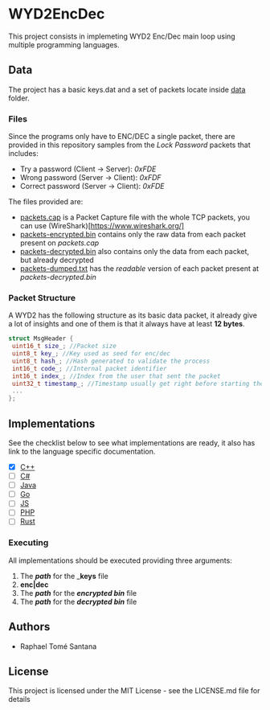 # WYD2EncDec
This project consists in implemeting WYD2 Enc/Dec main loop using multiple programming languages.

## Data
The project has a basic keys.dat and a set of packets locate inside [data](/data) folder.

### Files 
Since the programs only have to ENC/DEC a single packet, there are provided in this repository samples from the _Lock Password_ packets that includes:

 - Try a password (Client -> Server): _0xFDE_
 - Wrong password (Server -> Client): _0xFDF_
 - Correct password (Server -> Client): _0xFDE_

The files provided are:
 - [packets.cap](/data/packets/lock-password/packets.cap) is a Packet Capture file with the whole TCP packets, you can use (WireShark)[https://www.wireshark.org/]
 - [packets-encrypted.bin](/data/packets/lock-password/packets-encrypted.bin) contains only the raw data from each packet present on _packets.cap_
 - [packets-decrypted.bin](/data/packets/lock-password/packets-decrypted.bin) also contains only the data from each packet, but already decrypted
 - [packets-dumped.txt](/data/packets/lock-password/packets-dumped.txt) has the _readable_
 version of each packet present at _packets-decrypted.bin_

 ### Packet Structure
 A WYD2 has the following structure as its basic data packet, it already give a lot of insights and one of them is that it always have at least **12 bytes**.

 ```cpp
struct MsgHeader {
  uint16_t size_; //Packet size
  uint8_t key_; //Key used as seed for enc/dec
  uint8_t hash_; //Hash generated to validate the process
  int16_t code_; //Internal packet identifier
  int16_t index_; //Index from the user that sent the packet
  uint32_t timestamp_; //Timestamp usually get right before starting the enc/dec process
  ...
};
```

## Implementations
See the checklist below to see what implementations are ready,
it also has link to the language specific documentation.

- [x] [C++](/cpp)
- [ ] [C#](/csharp)
- [ ] [Java](/java)
- [ ] [Go](/go)
- [ ] [JS](/js)
- [ ] [PHP](/php)
- [ ] [Rust](/rust)

### Executing
All implementations should be executed providing three arguments:
 1. The _**path**_ for the _**keys** file
 2. **enc|dec**
 3. The _**path**_ for the _**encrypted bin**_ file
 4. The _**path**_ for the _**decrypted bin**_ file

## Authors
 - Raphael Tomé Santana

## License
This project is licensed under the MIT License - see the LICENSE.md file for details